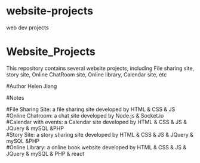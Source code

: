 # website-projects
web dev projects
# Website_Projects
This repository contains several website projects, including File sharing site, story site, Online ChatRoom site, Online library, Calendar site, etc

#Author
Helen Jiang  

#Notes

#File Sharing Site: a file sharing site developed by HTML & CSS & JS  
#Online Chatroom: a chat site developed by Node.js & Socket.io  
#Calendar with events: a Calendar site developed by HTML & CSS & JS & JQuery & mySQL &PHP  
#Story Site: a story sharing site developed by HTML & CSS & JS & JQuery & mySQL &PHP  
#Online Library: a online book website developed by HTML & CSS & JS & JQuery & mySQL & PHP & react  
